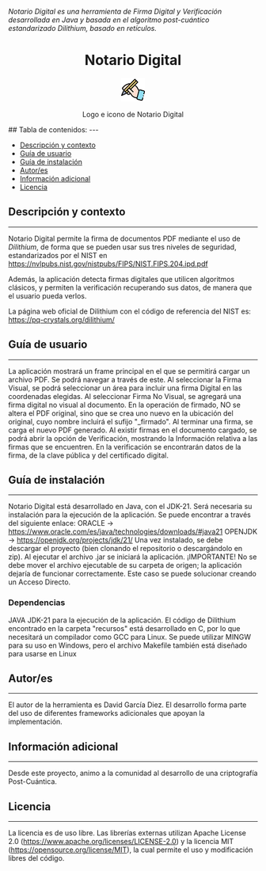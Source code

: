 
*Notario Digital es una herramienta de Firma Digital y Verificación desarrollada en Java y basada en el algoritmo post-cuántico estandarizado Dilithium, basado en retículos.*

<h1 align="center">Notario Digital</h1>
<p align="center"><img src="https://github.com/dgarcd06/NotarioDigital/blob/main/recursos/icono_jframe.png"/></p> 
<p align="center"> Logo e icono de Notario Digital</p>
## Tabla de contenidos:
---

- [Descripción y contexto](#descripción-y-contexto)
- [Guía de usuario](#guía-de-usuario)
- [Guía de instalación](#guía-de-instalación)
- [Autor/es](#autores)
- [Información adicional](#información-adicional)
- [Licencia](#licencia)


## Descripción y contexto
---
Notario Digital permite la firma de documentos PDF mediante el uso de *Dilithium*, de forma que se pueden usar sus tres niveles de seguridad, estandarizados por el NIST en https://nvlpubs.nist.gov/nistpubs/FIPS/NIST.FIPS.204.ipd.pdf

Además, la aplicación detecta firmas digitales que utilicen algoritmos clásicos, y permiten la verificación recuperando sus datos, de manera que el usuario pueda verlos.

La página web oficial de Dilithium con el código de referencia del NIST es: https://pq-crystals.org/dilithium/
## Guía de usuario
---
La aplicación mostrará un frame principal en el que se permitirá cargar un archivo PDF. Se podrá navegar a través de este. Al seleccionar la Firma Visual, se podrá seleccionar un área para incluir una firma Digital
en las coordenadas elegidas. 
Al seleccionar Firma No Visual, se agregará una firma digital no visual al documento. 
En la operación de firmado, NO se altera el PDF original, sino que se crea uno nuevo en la ubicación del original, cuyo nombre incluirá el sufijo "_firmado". Al terminar una firma, se carga el nuevo PDF generado.
Al existir firmas en el documento cargado, se podrá abrir la opción de Verificación, mostrando la Información
relativa a las firmas que se encuentren. En la verificación se encontrarán datos de la firma, de la clave pública y del certificado digital. 
 	
## Guía de instalación
---
Notario Digital está desarrollado en Java, con el JDK-21. Será necesaria su instalación para la ejecución de la aplicación. Se puede encontrar a través del siguiente enlace: 
ORACLE -> https://www.oracle.com/es/java/technologies/downloads/#java21
OPENJDK -> https://openjdk.org/projects/jdk/21/
Una vez instalado, se debe descargar el proyecto (bien clonando el repositorio o descargándolo en zip). Al ejecutar el archivo .jar se iniciará la aplicación.
¡IMPORTANTE! No se debe mover el archivo ejecutable de su carpeta de origen; la aplicación dejaría de funcionar correctamente. Este caso se puede solucionar creando un Acceso Directo.


### Dependencias
JAVA JDK-21 para la ejecución de la aplicación. El código de Dilithium encontrado en la carpeta "recursos" está desarrollado en C, por lo que necesitará un compilador como GCC para Linux. Se puede utilizar MINGW para su uso en Windows, pero el archivo Makefile también está diseñado para usarse en Linux

## Autor/es
---
El autor de la herramienta es David García Diez. El desarrollo forma parte del uso de diferentes frameworks adicionales que apoyan la implementación.

## Información adicional
---
Desde este proyecto, animo a la comunidad al desarrollo de una criptografía Post-Cuántica.

## Licencia 
---

La licencia es de uso libre. Las librerías externas utilizan Apache License 2.0 (https://www.apache.org/licenses/LICENSE-2.0) y la licencia MIT (https://opensource.org/license/MIT), la cual permite el uso y modificación libres del código.
